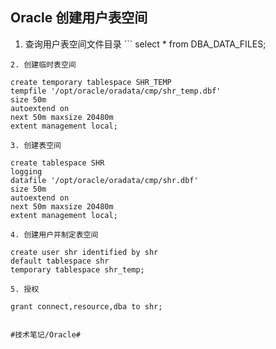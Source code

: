 ## Oracle 创建用户表空间


1. 查询用户表空间文件目录 ```
	select * from DBA_DATA_FILES;
```
2. 创建临时表空间
```
	create temporary tablespace SHR_TEMP
	tempfile '/opt/oracle/oradata/cmp/shr_temp.dbf'
	size 50m
	autoextend on
	next 50m maxsize 20480m
	extent management local;
```
3. 创建表空间
```
	create tablespace SHR
	logging
	datafile '/opt/oracle/oradata/cmp/shr.dbf'
	size 50m
	autoextend on
	next 50m maxsize 20480m
	extent management local;
```
4. 创建用户并制定表空间
```
	create user shr identified by shr
	default tablespace shr
	temporary tablespace shr_temp;
```
5. 授权
```
	grant connect,resource,dba to shr;
```

#技术笔记/Oracle#